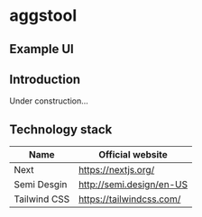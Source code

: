 # aggstool

## Example UI

## Introduction

Under construction...

## Technology stack

| Name         | Official website         |
| ------------ | ------------------------ |
| Next         | https://nextjs.org/      |
| Semi Desgin  | http://semi.design/en-US |
| Tailwind CSS | https://tailwindcss.com/ |
